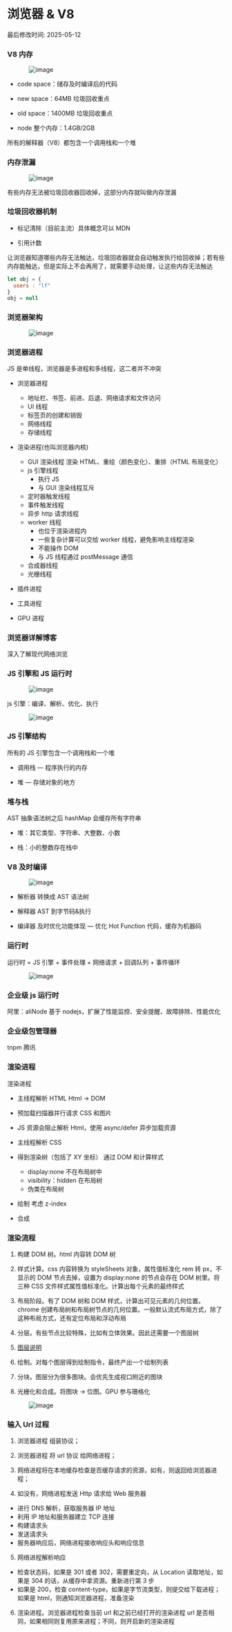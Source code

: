 # 浏览器 & V8

最后修改时间: 2025-05-12

### V8 内存

<img src="../../../images/KKeMbgQ3ZoX56lxSTlfcnmaunf1.png" alt="image" style="max-width:80%;height:auto;display:block;margin:0 auto;" loading="lazy" /> <!-- 图片未成功捕获 -->

- code space：储存及时编译后的代码

- new space：64MB 垃圾回收重点

- old space：1400MB 垃圾回收重点

- node 整个内存：1.4GB/2GB

所有的解释器（V8）都包含一个调用栈和一个堆

### 内存泄漏

<img src="../../../images/UbCTba2Ohox5OSxRv53crlgZn0e.png" alt="image" style="max-width:80%;height:auto;display:block;margin:0 auto;" loading="lazy" /> <!-- 图片未成功捕获 -->

有些内存无法被垃圾回收器回收掉，这部分内存就叫做内存泄漏

### 垃圾回收器机制

- 标记清除（目前主流）具体概念可以 MDN

- 引用计数

让浏览器知道哪些内存无法触达，垃圾回收器就会自动触发执行给回收掉；若有些内存能触达，但是实际上不会再用了，就需要手动处理，让这些内存无法触达

```JavaScript
let obj = {
  users : "lf"
}
obj = null
```

### 浏览器架构

<img src="../../../images/SszsbMqY7oK7WPxgYGfcf8fDnfh.png" alt="image" style="max-width:80%;height:auto;display:block;margin:0 auto;" loading="lazy" /> <!-- 图片未成功捕获 -->

### 浏览器进程

JS 是单线程，浏览器是多进程和多线程，这二者并不冲突

- 浏览器进程

  - 地址栏、书签、前进、后退、网络请求和文件访问
  - UI 线程
  - 标签页的创建和销毁
  - 网络线程
  - 存储线程

- 渲染进程(也叫浏览器内核)

  - GUI 渲染线程 渲染 HTML、重绘（颜色变化）、重排（HTML 布局变化）
  - js 引擎线程
    - 执行 JS
    - 与 GUI 渲染线程互斥
  - 定时器触发线程
  - 事件触发线程
  - 异步 http 请求线程
  - worker 线程
    - 也位于渲染进程内
    - 一些复杂计算可以交给 worker 线程，避免影响主线程渲染
    - 不能操作 DOM
    - 与 JS 线程通过 postMessage 通信
  - 合成器线程
  - 光栅线程

- 插件进程

- 工具进程

- GPU 进程

### 浏览器详解博客

深入了解现代网络浏览

### JS 引擎和 JS 运行时

<img src="../../../images/Uo9zblboIo6xGXxfVOVcAivKncf.png" alt="image" style="max-width:80%;height:auto;display:block;margin:0 auto;" loading="lazy" /> <!-- 图片未成功捕获 -->

js 引擎：编译、解析、优化、执行

<img src="../../../images/CdyjbxYkvoU0X6xNbQWcC9opnzg.png" alt="image" style="max-width:80%;height:auto;display:block;margin:0 auto;" loading="lazy" /> <!-- 图片未成功捕获 -->

### JS 引擎结构

所有的 JS 引擎包含一个调用栈和一个堆

- 调用栈 — 程序执行的内存

- 堆 — 存储对象的地方

### 堆与栈

AST 抽象语法树之后 hashMap 会缓存所有字符串

- 堆：其它类型、字符串、大整数、小数

- 栈：小的整数存在栈中

### V8 及时编译

<img src="../../../images/FMmNbNcNGoAcjZxCVzMcNs5ynEe.png" alt="image" style="max-width:80%;height:auto;display:block;margin:0 auto;" loading="lazy" /> <!-- 图片未成功捕获 -->

- 解析器 转换成 AST 语法树

- 解释器 AST 到字节码&执行

- 编译器 及时优化功能体现 — 优化 Hot Function 代码，缓存为机器码

### 运行时

运行时 = JS 引擎 + 事件处理 + 网络请求 + 回调队列 + 事件循环

<img src="../../../images/IaDqbO82DoWWBSxrLe7cgD4an26.png" alt="image" style="max-width:80%;height:auto;display:block;margin:0 auto;" loading="lazy" /> <!-- 图片未成功捕获 -->

### 企业级 js 运行时

阿里：aliNode 基于 nodejs，扩展了性能监控、安全提醒、故障排除、性能优化

### 企业级包管理器

tnpm 腾讯

### 渲染进程

渲染进程

- 主线程解析 HTML Html -> DOM

- 预加载扫描器并行请求 CSS 和图片

- JS 资源会阻止解析 Html，使用 async/defer 异步加载资源

- 主线程解析 CSS

- 得到渲染树（包括了 XY 坐标） 通过 DOM 和计算样式

  - display:none 不在布局树中
  - visibility：hidden 在布局树
  - 伪类在布局树

- 绘制 考虑 z-index

- 合成

### 渲染流程

1. 构建 DOM 树。html 内容转 DOM 树

2. 样式计算。css 内容转换为 styleSheets 对象，属性值标准化 rem 转 px，不显示的 DOM 节点去掉，设置为 display:none 的节点会存在 DOM 树里。将三种 CSS 文件样式属性值标准化。计算出每个元素的最终样式

3. 布局阶段。有了 DOM 树和 DOM 样式，计算出可见元素的几何位置。chrome 创建布局树和布局树节点的几何位置。一般默认流式布局方式，除了这种布局方式，还有定位布局和浮动布局

4. 分层。有些节点比较特殊，比如有立体效果。因此还需要一个图层树

5. <a href="https://pcaaron.github.io/pages/fe/chrome/drawing.html#%E5%88%86%E5%B1%82" >图层说明</a>

6. 绘制。对每个图层得到绘制指令，最终产出一个绘制列表

7. 分块。图层分为很多图块。会优先生成视口附近的图块

8. 光栅化和合成。将图块 -> 位图。GPU 参与珊格化

<img src="../../../images/E6XSbAfDiooXK0xuihCcmbI6ntb.png" alt="image" style="max-width:80%;height:auto;display:block;margin:0 auto;" loading="lazy" /> <!-- 图片未成功捕获 -->

### 输入 Url 过程

1. 浏览器进程 组装协议；

2. 浏览器进程 将 url 协议 给网络进程；

3. 网络进程将在本地缓存检查是否缓存请求的资源，如有，则返回给浏览器进程；

4. 如没有，网络进程发送 Http 请求给 Web 服务器

- 进行 DNS 解析，获取服务器 IP 地址
- 利用 IP 地址和服务器建立 TCP 连接
- 构建请求头
- 发送请求头
- 服务器响应后，网络进程接收响应头和响应信息

5. 网络进程解析响应

- 检查状态码，如果是 301 或者 302，需要重定向，从 Location 读取地址，如果是 304 的话，从缓存中拿资源。重新进行第 3 步
- 如果是 200，检查 content-type，如果是字节流类型，则提交给下载进程；如果是 html，则通知浏览器进程，准备渲染

6. 渲染进程。浏览器进程检查当前 url 和之前已经打开的渲染进程 url 是否相同，如果相同则复用原来进程；不同，则开启新的渲染进程
